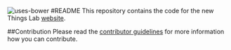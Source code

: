 ![uses-bower](https://img.shields.io/badge/uses-bower-blue.svg)
#README
This repository contains the code for the new Things Lab [website](http://www.thingslab.cc/).

##Contribution
Please read the [contributor guidelines](https://github.com/thingslab/website-html5/blob/master/CONTRIBUTING.md) for more information how you can contribute.